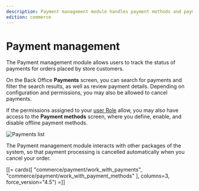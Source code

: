 ```yaml
---
description: Payment management module handles payment methods and payments, and allows interacting with them in the system.
edition: commerce
---
```


# Payment management

The Payment management module allows users to track the status of payments for orders placed by store customers.

On the Back Office **Payments** screen, you can search for payments and filter the search results, as well as review payment details. 
Depending on configuration and permissions, you may also be allowed to cancel payments.

If the permissions assigned to your [user Role](permissions_and_users.md) allow, you may also have access to the **Payment methods** screen, where you define, enable, and disable offline payment methods.

![Payments list](payment_list.png "Payments list")

The Payment management module interacts with other packages of the system, so that payment processing is cancelled automatically when you cancel your order.

[[= cards([
    "commerce/payment/work_with_payments",
    "commerce/payment/work_with_payment_methods"
], columns=3, force_version="4.5") =]] 
